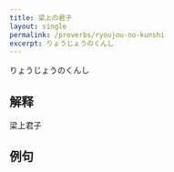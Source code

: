 ```yaml
---
title: 梁上の君子
layout: single
permalink: /proverbs/ryoujou-no-kunshi
excerpt: りょうじょうのくんし
---
```


りょうじょうのくんし

## 解释

梁上君子

## 例句

